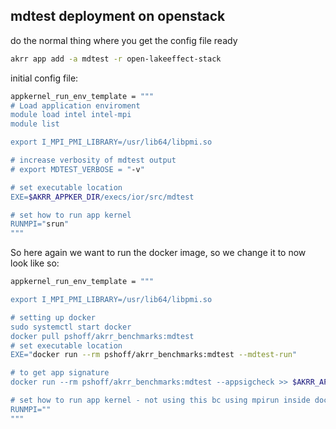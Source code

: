 ## mdtest deployment on openstack

do the normal thing where you get the config file ready
```bash
akrr app add -a mdtest -r open-lakeeffect-stack
```
initial config file:
```bash
appkernel_run_env_template = """
# Load application enviroment
module load intel intel-mpi
module list

export I_MPI_PMI_LIBRARY=/usr/lib64/libpmi.so

# increase verbosity of mdtest output
# export MDTEST_VERBOSE = "-v"

# set executable location
EXE=$AKRR_APPKER_DIR/execs/ior/src/mdtest

# set how to run app kernel
RUNMPI="srun"
"""
```
So here again we want to run the docker image, so we change it to now look like so:
```bash
appkernel_run_env_template = """

export I_MPI_PMI_LIBRARY=/usr/lib64/libpmi.so

# setting up docker
sudo systemctl start docker
docker pull pshoff/akrr_benchmarks:mdtest
# set executable location
EXE="docker run --rm pshoff/akrr_benchmarks:mdtest --mdtest-run"

# to get app signature
docker run --rm pshoff/akrr_benchmarks:mdtest --appsigcheck >> $AKRR_APP_STDOUT_FILE 2>&1

# set how to run app kernel - not using this bc using mpirun inside docker
RUNMPI=""
"""


```


